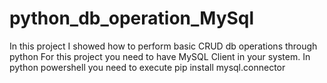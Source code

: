 # python_db_operation_MySql
In this project I showed how to perform basic CRUD db operations through python
For this project you need to have MySQL Client in your system.
In python powershell you need to execute pip install mysql.connector
